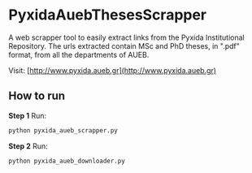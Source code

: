 # PyxidaAuebThesesScrapper
A web scrapper tool to easily extract links from the Pyxida Institutional Repository. The urls extracted contain MSc and PhD theses, in ".pdf" format, from all the departments of AUEB.

Visit:
[http://www.pyxida.aueb.gr](http://www.pyxida.aueb.gr)


## How to run


**Step 1**
Run:
```python
python pyxida_aueb_scrapper.py
```

**Step 2**
Run:
```python
python pyxida_aueb_downloader.py
```

